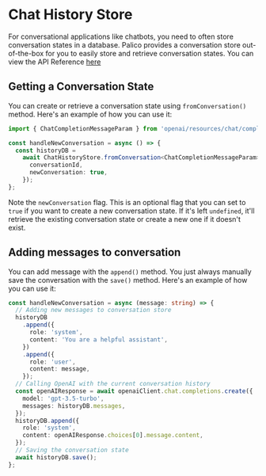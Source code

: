 # Chat History Store

For conversational applications like chatbots, you need to often store conversation states in a database. Palico provides a conversation store out-of-the-box for you to easily store and retrieve conversation states. You can view the API Reference [here](https://palico-ai.github.io/palico-ai/classes/ChatHistoryStore.html)

## Getting a Conversation State

You can create or retrieve a conversation state using `fromConversation()` method. Here's an example of how you can use it:

```typescript
import { ChatCompletionMessageParam } from 'openai/resources/chat/completions';

const handleNewConversation = async () => {
  const historyDB =
    await ChatHistoryStore.fromConversation<ChatCompletionMessageParam>({
      conversationId,
      newConversation: true,
    });
};
```

Note the `newConversation` flag. This is an optional flag that you can set to `true` if you want to create a new conversation state. If it's left `undefined`, it'll retrieve the existing conversation state or create a new one if it doesn't exist.

## Adding messages to conversation

You can add message with the `append()` method. You just always manually save the conversation with the `save()` method. Here's an example of how you can use it:

```typescript
const handleNewConversation = async (message: string) => {
  // Adding new messages to conversation store
  historyDB
    .append({
      role: 'system',
      content: 'You are a helpful assistant',
    })
    .append({
      role: 'user',
      content: message,
    });
  // Calling OpenAI with the current conversation history
  const openAIResponse = await openaiClient.chat.completions.create({
    model: 'gpt-3.5-turbo',
    messages: historyDB.messages,
  });
  historyDB.append({
    role: 'system',
    content: openAIResponse.choices[0].message.content,
  });
  // Saving the conversation state
  await historyDB.save();
};
```
